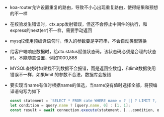 - koa-router允许设置重复的路由，导致不小心出现重复路由，使得结果和预想的不一样
- 在校验发生错误时，ctx.app发射错误，但这不会停止中间件的执行，和express的next(err)不一样，需要手动返回

- mysql2使用预编译语句时，传入的参数要是字符串，不会自动类型转换
- 给客户端响应数据时，给ctx.status赋值状态码，该状态码必须是合理的状态码，不能随意设置，例如1000,888

- MYSQL查找时如果找不到数据不会报错，而是返回空数组，和limit数据使用错误不一样，如果limit 的参数不合法，数据库会报错

- 要实现当name有值时根据name的值选，当name没有值时选择全部，将预编译语句写为如下

  ```js
  const statement = `SELECT * FROM cate WHERE name = ? || ? LIMIT ?, ?;`;
  let condition = query.name ? [query.name, 0] : [1, 1];
  const result = await connection.execute(statement, [...condition, offset, (offset + limit)])
  ```

  

